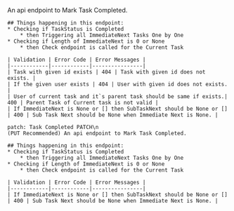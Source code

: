 An api endpoint to Mark Task Completed.

    ## Things happening in this endpoint:
    * Checking if TaskStatus is Completed
        * then Triggering all ImmediateNext Tasks One by One
    * Checking if Length of ImmediateNext is 0 or None
        * then Check endpoint is called for the Current Task

    | Validation | Error Code | Error Messages |
    |------------|------------|----------------|
    | Task with given id exists | 404 | Task with given id does not exists. |
    | If the given user exists | 404 | User with given id does not exists. |
    | User of current task and it`s parent task should be same if exists.| 400 | Parent Task of Current task is not valid |
    | If ImmediateNext is None or [] then SubTaskNext should be None or [] | 400 | Sub Task Next should be None when Immediate Next is None. |

    patch: Task Completed PATCH\n
    (PUT Recommended) An api endpoint to Mark Task Completed.

    ## Things happening in this endpoint:
    * Checking if TaskStatus is Completed
        * then Triggering all ImmediateNext Tasks One by One
    * Checking if Length of ImmediateNext is 0 or None
        * then Check endpoint is called for the Current Task

    | Validation | Error Code | Error Messages |
    |------------|------------|----------------|
    | If ImmediateNext is None or [] then SubTaskNext should be None or [] | 400 | Sub Task Next should be None when Immediate Next is None. |